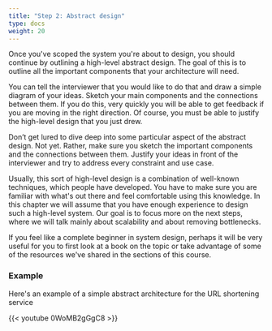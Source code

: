 ```yaml
---
title: "Step 2: Abstract design"
type: docs
weight: 20
---
```

Once you've scoped the system you're about to design, you should continue by outlining a high-level abstract design. The goal of this is to outline all the important components that your architecture will need.

You can tell the interviewer that you would like to do that and draw a simple diagram of your ideas. Sketch your main components and the connections between them. If you do this, very quickly you will be able to get feedback if you are moving in the right direction. Of course, you must be able to justify the high-level design that you just drew.

Don’t get lured to dive deep into some particular aspect of the abstract design. Not yet. Rather, make sure you sketch the important components and the connections between them. Justify your ideas in front of the interviewer and try to address every constraint and use case.

Usually, this sort of high-level design is a combination of well-known techniques, which people have developed. You have to make sure you are familiar with what's out there and feel comfortable using this knowledge. In this chapter we will assume that you have enough experience to design such a high-level system. Our goal is to focus more on the next steps, where we will talk mainly about scalability and about removing bottlenecks.

If you feel like a complete beginner in system design, perhaps it will be very useful for you to first look at a book on the topic or take advantage of some of the resources we've shared in the sections of this course.

### Example

Here's an example of a simple abstract architecture for the URL shortening service


<div class="row">
<div class="col-md-8 col-md-offset-2">
<div class="embed-responsive embed-responsive-16by9 text-center">
{{< youtube 0WoMB2gGgC8 >}}
</div>
</div>
</div>
